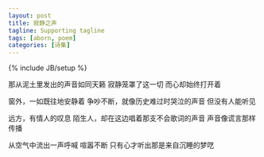 ```yaml
---
layout: post
title: 寂静之声
tagline: Supporting tagline
tags: [aborn, poem]
categories: [诗集]
---
```

{% include JB/setup %}

那从泥土里发出的声音如同天籁
寂静笼罩了这一切
而心却始终打开着

窗外，一如既往地安静着
争吵不断，就像历史难过时哭泣的声音
但没有人能听见

远方，有情人的叹息
陌生人，却在这边唱着那支不会歌词的声音
声音像谎言那样传播

从空气中流出一声呼喊
喧嚣不断
只有心才听出那是来自沉睡的梦呓
